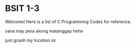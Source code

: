 # BSIT 1-3
Welcome! Here is a list of C Programming Codes for reference.

sana may pera akong matanggap hehe

just gcash my location sir
